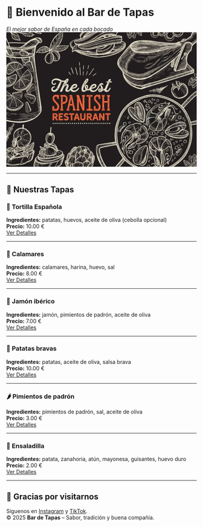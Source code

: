 # 🍷 Bienvenido al Bar de Tapas  
_El mejor sabor de España en cada bocado_  
![Banner del bar](img/banner.webp)

---

## 🧆 Nuestras Tapas

### 🥔 Tortilla Española  
**Ingredientes:** patatas, huevos, aceite de oliva (cebolla opcional)  
**Precio:** 10.00 €  
[Ver Detalles](# "Has comprado: Tortilla Española")

---

### 🦑 Calamares  
**Ingredientes:** calamares, harina, huevo, sal  
**Precio:** 8.00 €  
[Ver Detalles](# "Has comprado: Calamares")

---

### 🐖 Jamón ibérico  
**Ingredientes:** jamón, pimientos de padrón, aceite de oliva  
**Precio:** 7.00 €  
[Ver Detalles](# "Has comprado: Jamón ibérico")

---

### 🍟 Patatas bravas  
**Ingredientes:** patatas, aceite de oliva, salsa brava  
**Precio:** 10.00 €  
[Ver Detalles](# "Has comprado: Patatas bravas")

---

### 🌶️ Pimientos de padrón  
**Ingredientes:** pimientos de padrón, sal, aceite de oliva  
**Precio:** 3.00 €  
[Ver Detalles](# "Has comprado: Pimientos de padrón")

---

### 🥗 Ensaladilla  
**Ingredientes:** patata, zanahoria, atún, mayonesa, guisantes, huevo duro  
**Precio:** 2.00 €  
[Ver Detalles](# "Has comprado: Ensaladilla")

---

## 📢 Gracias por visitarnos  
Síguenos en [Instagram](#) y [TikTok](#).  
© 2025 **Bar de Tapas** – Sabor, tradición y buena compañía.
